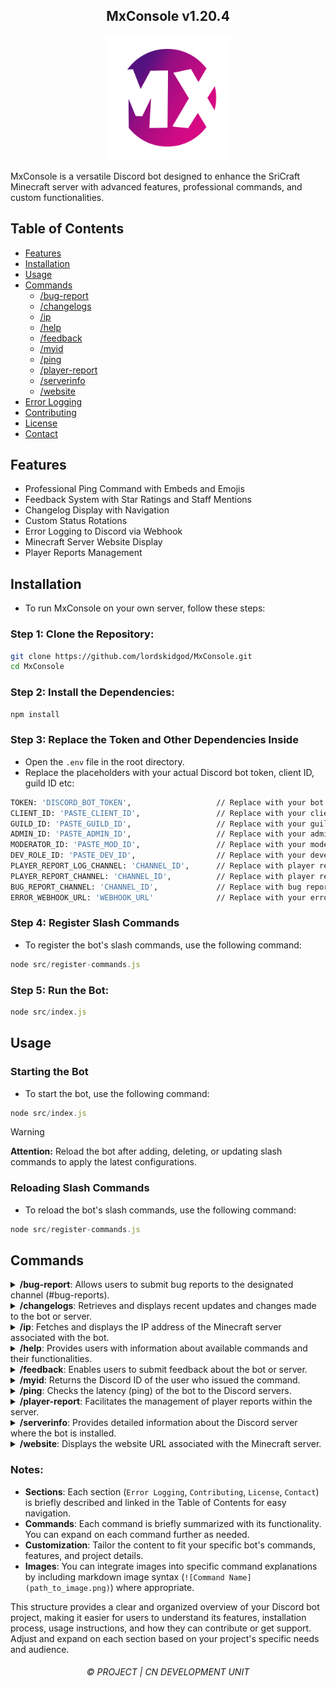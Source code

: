 <h2 align="center">
    MxConsole v1.20.4
</h2>

<p align="center">
    <img src="MxConsole2.png" alt="MxConsole Logo" width="200"/>
</p>

MxConsole is a versatile Discord bot designed to enhance the SriCraft Minecraft server with advanced features, professional commands, and custom functionalities.

## Table of Contents

- [Features](#features)
- [Installation](#installation)
- [Usage](#usage)
- [Commands](#commands)
  - [/bug-report](#bug-report)
  - [/changelogs](#changelogs)
  - [/ip](#ip)
  - [/help](#help)
  - [/feedback](#feedback)
  - [/myid](#myid)
  - [/ping](#ping)
  - [/player-report](#player-report)
  - [/serverinfo](#serverinfo)
  - [/website](#website)
- [Error Logging](#error-logging)
- [Contributing](#contributing)
- [License](#license)
- [Contact](#contact)

## Features

- Professional Ping Command with Embeds and Emojis
- Feedback System with Star Ratings and Staff Mentions
- Changelog Display with Navigation
- Custom Status Rotations
- Error Logging to Discord via Webhook
- Minecraft Server Website Display
- Player Reports Management

## Installation

- To run MxConsole on your own server, follow these steps:

 ### Step 1: Clone the Repository:

 ```sh
 git clone https://github.com/lordskidgod/MxConsole.git
 cd MxConsole
 ```

 ### Step 2: Install the Dependencies:
 ```sh
 npm install
 ```

 ### Step 3: Replace the Token and Other Dependencies Inside
 - Open the `.env` file in the root directory.
 - Replace the placeholders with your actual Discord bot token, client ID, guild ID etc:
  
 ```sh
 TOKEN: 'DISCORD_BOT_TOKEN',                   // Replace with your bot token
 CLIENT_ID: 'PASTE_CLIENT_ID',                 // Replace with your client ID
 GUILD_ID: 'PASTE_GUILD_ID',                   // Replace with your guild ID
 ADMIN_ID: 'PASTE_ADMIN_ID',                   // Replace with your admin role ID
 MODERATOR_ID: 'PASTE_MOD_ID',                 // Replace with your moderator role ID
 DEV_ROLE_ID: 'PASTE_DEV_ID',                  // Replace with your developer role ID
 PLAYER_REPORT_LOG_CHANNEL: 'CHANNEL_ID',      // Replace with player report log channel ID
 PLAYER_REPORT_CHANNEL: 'CHANNEL_ID',          // Replace with player report channel ID
 BUG_REPORT_CHANNEL: 'CHANNEL_ID',             // Replace with bug report channel ID
 ERROR_WEBHOOK_URL: 'WEBHOOK_URL'              // Replace with your error webhook URL
  ```

  ### Step 4: Register Slash Commands

  - To register the bot's slash commands, use the following command:

  ```js
  node src/register-commands.js
  ```

  ### Step 5: Run the Bot:
   ```js
   node src/index.js
   ```

## Usage

### Starting the Bot

- To start the bot, use the following command:

```js
node src/index.js
```


> [!WARNING]
> 
> **Attention:** Reload the bot after adding, deleting, or updating slash commands to apply the latest configurations.

### Reloading Slash Commands

- To reload the bot's slash commands, use the following command:

```js
node src/register-commands.js
```

## Commands

<details>
<summary><strong>/bug-report</strong>: Allows users to submit bug reports to the designated channel (#bug-reports).</summary>
```js
The bot listens for messages starting with /bug-report followed by the details of the bug. It logs these reports to the specified channel using a webhook for easy tracking and resolution by moderators.
```

</details>
<details>
<summary><strong>/changelogs</strong>: Retrieves and displays recent updates and changes made to the bot or server.</summary>
It fetches this information from a predefined source (e.g., a text file or API endpoint) and formats it into a readable embed message for users to view.

</details>
<details>
<summary><strong>/ip</strong>: Fetches and displays the IP address of the Minecraft server associated with the bot.</summary>
It retrieves this information either from a configuration file or directly from the server's status API, presenting it in a clear and accessible format to users.

</details>
<details>
<summary><strong>/help</strong>: Provides users with information about available commands and their functionalities.</summary>
It responds to /help commands by sending a structured list of commands, along with brief descriptions of each, ensuring users understand how to interact with the bot effectively.

</details>
<details>
<summary><strong>/feedback</strong>: Enables users to submit feedback about the bot or server.</summary>
It prompts users to provide their feedback, which can include text-based comments and optional star ratings. The bot then processes this feedback, logs it to a dedicated channel (#feedback), and notifies relevant staff members for review and response.

</details>
<details>
<summary><strong>/myid</strong>: Returns the Discord ID of the user who issued the command.</summary>
It retrieves and displays the user's unique Discord identifier, facilitating user-specific actions or queries within the bot's functionality.

</details>
<details>
<summary><strong>/ping</strong>: Checks the latency (ping) of the bot to the Discord servers.</summary>
It calculates and displays the time taken for the bot to receive and respond to a command, helping users assess the bot's responsiveness and connection quality.

</details>
<details>
<summary><strong>/player-report</strong>: Facilitates the management of player reports within the server.</summary>
It allows moderators and administrators to view and handle reports submitted by users, including details such as the reported player's username, the reason for the report, and the number of times reported. Access to this command is restricted to authorized staff members (@admin and @moderator roles).

</details>
<details>
<summary><strong>/serverinfo</strong>: Provides detailed information about the Discord server where the bot is installed.</summary>
It retrieves and displays server-specific details such as the server name, member count, creation date, and region, offering users insights into the server's configuration and demographics.

</details>
<details>
<summary><strong>/website</strong>: Displays the website URL associated with the Minecraft server.</summary>
It retrieves and presents the server's website link, facilitating easy access for users to visit and explore additional information about the server, such as community resources, forums, or shop pages.

</details>

### Notes:
- **Sections**: Each section (`Error Logging`, `Contributing`, `License`, `Contact`) is briefly described and linked in the Table of Contents for easy navigation.
- **Commands**: Each command is briefly summarized with its functionality. You can expand on each command further as needed.
- **Customization**: Tailor the content to fit your specific bot's commands, features, and project details.
- **Images**: You can integrate images into specific command explanations by including markdown image syntax (`![Command Name](path_to_image.png)`) where appropriate.
  
This structure provides a clear and organized overview of your Discord bot project, making it easier for users to understand its features, installation process, usage instructions, and how they can contribute or get support. Adjust and expand on each section based on your project's specific needs and audience.


<h6 align="center">©️ PROJECT | CN DEVELOPMENT UNIT</h6>

